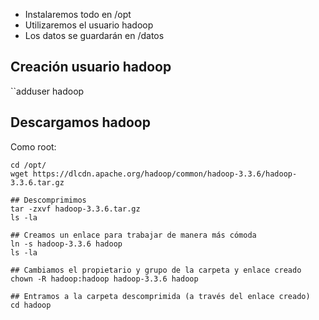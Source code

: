 - Instalaremos todo en /opt
- Utilizaremos el usuario hadoop
- Los datos se guardarán en /datos

## Creación usuario hadoop

``adduser hadoop

## Descargamos hadoop

Como root:

```
cd /opt/
wget https://dlcdn.apache.org/hadoop/common/hadoop-3.3.6/hadoop-3.3.6.tar.gz

## Descomprimimos
tar -zxvf hadoop-3.3.6.tar.gz
ls -la

## Creamos un enlace para trabajar de manera más cómoda
ln -s hadoop-3.3.6 hadoop
ls -la

## Cambiamos el propietario y grupo de la carpeta y enlace creado
chown -R hadoop:hadoop hadoop-3.3.6 hadoop

## Entramos a la carpeta descomprimida (a través del enlace creado)
cd hadoop
```

